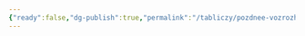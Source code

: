 ```yaml
---
{"ready":false,"dg-publish":true,"permalink":"/tabliczy/pozdnee-vozrozhdenie/raspyatie/","dgPassFrontmatter":true}
---
```



